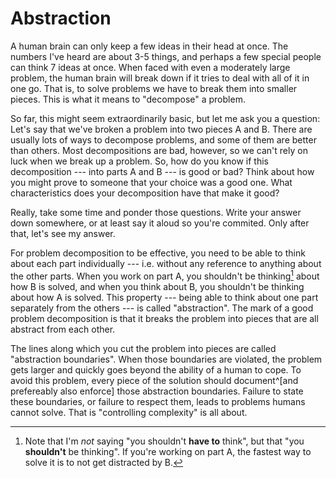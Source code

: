 # Abstraction

A human brain can only keep a few ideas in their head at once.
The numbers I've heard are about 3-5 things, and perhaps a few special people can think 7 ideas at once.
When faced with even a moderately large problem, the human brain will break down if it tries to deal with all of it in one go.
That is, to solve problems we have to break them into smaller pieces.
This is what it means to "decompose" a problem.

So far, this might seem extraordinarily basic, but let me ask you a question:
Let's say that we've broken a problem into two pieces A and B.
There are usually lots of ways to decompose problems, and some of them are better than others.
Most decompositions are bad, however, so we can't rely on luck when we break up a problem.
So, how do you know if this decomposition --- into parts A and B --- is good or bad?
Think about how you might prove to someone that your choice was a good one.
What characteristics does your decomposition have that make it good?

Really, take some time and ponder those questions.
Write your answer down somewhere, or at least say it aloud so you're commited.
Only after that, let's see my answer.

For problem decomposition to be effective, you need to be able to think about each part individually --- i.e. without any reference to anything about the other parts.
When you work on part A, you shouldn't be thinking[^dontthink] about how B is solved, and when you think about B, you shouldn't be thinking about how A is solved.
This property --- being able to think about one part separately from the others --- is called "abstraction".
The mark of a good problem decomposition is that it breaks the problem into pieces that are all abstract from each other.

[^dontthink]: Note that I'm _not_ saying "you shouldn't **have to** think", but that "you **shouldn't** be thinking".
If you're working on part A, the fastest way to solve it is to not get distracted by B.


The lines along which you cut the problem into pieces are called "abstraction boundaries".
When those boundaries are violated, the problem gets larger and quickly goes beyond the ability of a human to cope.
To avoid this problem, every piece of the solution should document^[and prefereably also enforce] those abstraction boundaries.
Failure to state these boundaries, or failure to respect them, leads to problems humans cannot solve.
That is "controlling complexity" is all about.